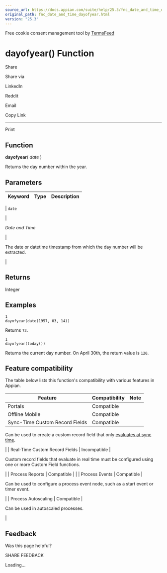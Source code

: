 ```yaml
---
source_url: https://docs.appian.com/suite/help/25.3/fnc_date_and_time_dayofyear.html
original_path: fnc_date_and_time_dayofyear.html
version: "25.3"
---
```


Free cookie consent management tool by [TermsFeed](https://www.termsfeed.com/)

# dayofyear() Function

Share

Share via

LinkedIn

Reddit

Email

Copy Link

* * *

Print

## Function

**dayofyear**( _date_ )

Returns the day number within the year.

## Parameters

| Keyword | Type | Description |
| --- | --- | --- |
|
`date`

 |

_Date and Time_

 |

The date or datetime timestamp from which the day number will be extracted.

 |

## Returns

Integer

## Examples

```
1
dayofyear(date(1957, 03, 14))
```

Returns `73`.

```
1
dayofyear(today())
```

Returns the current day number. On April 30th, the return value is `120`.

## Feature compatibility

The table below lists this function's compatibility with various features in Appian.

| Feature | Compatibility | Note |
| --- | --- | --- |
| Portals | Compatible |  |
| Offline Mobile | Compatible |  |
| Sync-Time Custom Record Fields | Compatible |
Can be used to create a custom record field that only [evaluates at sync time](custom-record-fields.html#prodlink-sync-time-evaluations).

 |
| Real-Time Custom Record Fields | Incompatible |

Custom record fields that evaluate in real time must be configured using one or more Custom Field functions.

 |
| Process Reports | Compatible |  |
| Process Events | Compatible |

Can be used to configure a process event node, such as a start event or timer event.

 |
| Process Autoscaling | Compatible |

Can be used in autoscaled processes.

 |

## Feedback

Was this page helpful?

SHARE FEEDBACK

Loading...
